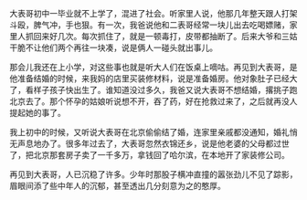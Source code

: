 大表哥初中一毕业就不上学了，混进了社会。听家里人说，他那几年整天跟人打架斗殴，脾气冲，手也狠。有一次，我爸说他和二表哥经常一块儿出去吃喝嫖赌，家里人抓回来好几次。每次抓住了，就是一顿毒打，皮带都抽断了。后来大爷和三姑干脆不让他们两个再往一块凑，说是俩人一碰头就出事儿。

那会儿我还在上小学，对这些事也就是听大人们在饭桌上嘀咕。再见到大表哥，是他准备结婚的时候，来我妈的店里买装修材料，说是准备婚房。他对象肚子已经大了，看样子孩子快出生了。谁知道没过多久，我爸又说大表哥不想结婚，撂挑子跑北京去了。那个怀孕的姑娘听说想不开，吞了药，好在抢救过来了，之后就再没人提起她的事了。

我上初中的时候，又听说大表哥在北京偷偷结了婚，连家里亲戚都没通知，婚礼悄无声息地办了。很多年过去了，大表哥忽然衣锦还乡，说是他老婆的父母都过世了，把北京那套房子卖了一千多万，拿钱回了哈尔滨，在本地开了家装修公司。

再见到大表哥，人已沉稳了许多。少年时那股子横冲直撞的嚣张劲儿不见了踪影，眉眼间添了些中年人的沉郁，甚至透出几分刻意为之的憨厚。